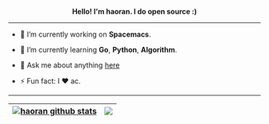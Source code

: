 <p align="center"><b>Hello! I'm haoran.  I do open source :)</b></p>

----------

<!-- [![haoran-mc's GitHub stats](https://github-readme-stats.vercel.app/api?username=haoran-mc&theme=graywhite&show_icons=true&hide=issues,contribs)](https://github.com/anuraghazra/github-readme-stats) -->

- 🔭 I’m currently working on **Spacemacs**.

- 🌱 I’m currently learning **Go**, **Python**, **Algorithm**.

- 💬 Ask me about anything [here](https://github.com/haoran-mc/haoran-mc/issues)

- ⚡ Fun fact: I ❤ ac.

----------

| <a href="https://github.com/anuraghazra/github-readme-stats"><img align="center" src="https://github-readme-stats.vercel.app/api?username=haoran-mc&show_icons=true&theme=buefy&hide_border=true&hide=issues,contribs" alt="haoran github stats" /></a> | <a href="https://github.com/anuraghazra/github-readme-stats"><img align="center" src="https://github-readme-stats.vercel.app/api/top-langs/?username=haoran&layout=compact&theme=buefy&hide_border=true" /></a> |
| ------------- | ------------- |



<!-- [![Top Langs](https://github-readme-stats.vercel.app/api/top-langs/?username=haoran-mc)](https://github.com/anuraghazra/github-readme-stats) -->

<!--
**haoran-mc/haoran-mc** is a ✨ _special_ ✨ repository because its `README.md` (this file) appears on your GitHub profile.
Here are some ideas to get you started:
-->

